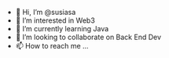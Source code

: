 - 👋 Hi, I’m @susiasa
- 👀 I’m interested in Web3
- 🌱 I’m currently learning Java
- 💞️ I’m looking to collaborate on Back End Dev
- 📫 How to reach me ...

<!---
susiasa/susiasa is a ✨ special ✨ repository because its `README.md` (this file) appears on your GitHub profile.
You can click the Preview link to take a look at your changes.
--->
